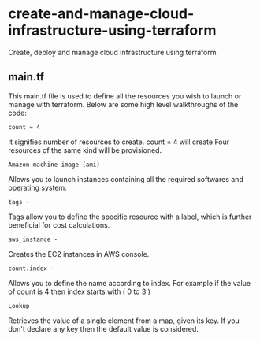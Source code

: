 # create-and-manage-cloud-infrastructure-using-terraform
Create, deploy and manage cloud infrastructure using terraform.

## main.tf
This main.tf file is used to define all the resources you wish to launch or manage with terraform. Below are some high level walkthroughs of the code:

```
count = 4
``` 
It signifies number of resources to create. count = 4 will create Four resources of the same kind will be provisioned.

```
Amazon machine image (ami) - 
```
Allows you to launch instances containing all the required softwares and operating system.

```
tags - 
```
Tags allow you to define the specific resource with a label, which is further beneficial for cost calculations.

```
aws_instance - 
```
Creates the EC2 instances in AWS console.

```
count.index - 
```
Allows you to define the name according to index. For example if the value of count is 4 then index starts with ( 0 to 3 )

```
Lookup 
```
Retrieves the value of a single element from a map, given its key. If you don't declare any key then the default value is considered.
